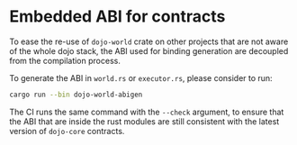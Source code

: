 # Embedded ABI for contracts

To ease the re-use of `dojo-world` crate on other projects that are not aware of the whole dojo stack, the ABI used for binding generation are decoupled from the compilation process.

To generate the ABI in `world.rs` or `executor.rs`, please consider to run:
```bash
cargo run --bin dojo-world-abigen
```

The CI runs the same command with the `--check` argument, to ensure that the ABI that are inside the rust modules are still consistent with the latest version of `dojo-core` contracts.
